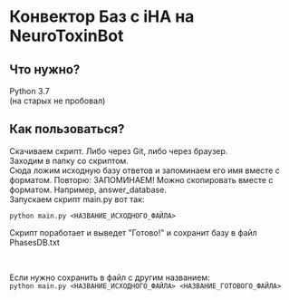 # Конвектор Баз с iHA на NeuroToxinBot

## Что нужно?

Python 3.7<br/>
(на старых не пробовал)

## Как пользоваться?

Скачиваем скрипт. Либо через Git, либо через браузер.<br/>
Заходим в папку со скриптом.<br/>
Сюда ложим исходную базу ответов и запоминаем его имя вместе с форматом. Повторю: ЗАПОМИНАЕМ! Можно скопировать вместе с форматом. Например, answer_database.<br/>
Запускаем скрипт main.py вот так:<br/>

`python main.py <НАЗВАНИЕ_ИСХОДНОГО_ФАЙЛА>`<br/>

Скрипт поработает и выведет "Готово!" и сохранит базу в файл PhasesDB.txt<br/>

<br/>

Если нужно сохранить в файл с другим названием:<br/>
`python main.py <НАЗВАНИЕ_ИСХОДНОГО_ФАЙЛА> <НАЗВАНИЕ_ГОТОВОГО_ФАЙЛА>`
